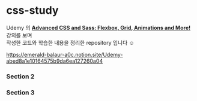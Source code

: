 # css-study
Udemy 의 **[Advanced CSS and Sass: Flexbox, Grid, Animations and More!](https://www.udemy.com/course/advanced-css-and-sass/)** 강의를 보며<br/>
작성한 코드와 학습한 내용을 정리한 repository 입니다 ☺️

https://emerald-balaur-a0c.notion.site/Udemy-abed8a1e10164575b9da6ea127260a04

### Section 2

### Section 3
